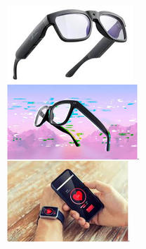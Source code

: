 

![imagen1](https://github.com/dylansarmiento2007-star/mihtml-sitio/blob/6baee0c6dddafcc334938e5c3e33111c62b6af42/descarga1)
![imagen2](https://github.com/dylansarmiento2007-star/mihtml-sitio/blob/b9f7cc14e0e2ad461b646ff8ad976a480dfd3d0a/descarga2).
![imagen3](https://github.com/dylansarmiento2007-star/mihtml-sitio/blob/719107c2a0eb0bb3ae38e4e66b2ef506181a46ec/descarga3).
